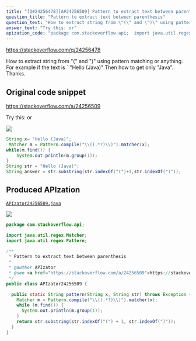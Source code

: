 ```yaml
---
title: "[Q#24256478][A#24256509] Pattern to extract text between parenthesis"
question_title: "Pattern to extract text between parenthesis"
question_text: "How to extract string from \"(\" and \")\" using pattern matching or anything. For example if the text is ` \"Hello (Java)\" Then how to get only \"Java\". Thanks."
answer_text: "Try this: or"
apization_code: "package com.stackoverflow.api;  import java.util.regex.Matcher; import java.util.regex.Pattern;  /**  * Pattern to extract text between parenthesis  *  * @author APIzator  * @see <a href=\"https://stackoverflow.com/a/24256509\">https://stackoverflow.com/a/24256509</a>  */ public class APIzator24256509 {    public static String pattern(String x, String str) throws Exception {     Matcher m = Pattern.compile(\"\\\\((.*?)\\\\)\").matcher(x);     while (m.find()) {       System.out.println(m.group(1));     }     return str.substring(str.indexOf(\"(\") + 1, str.indexOf(\")\"));   } }"
---
```


https://stackoverflow.com/q/24256478

How to extract string from &quot;(&quot; and &quot;)&quot; using pattern matching or anything. For example if the text is `
&quot;Hello (Java)&quot;
Then how to get only &quot;Java&quot;.
Thanks.



## Original code snippet

https://stackoverflow.com/a/24256509

Try this:
or

<div class="code-logo"><img src="/stackoverflow.png" /></div>

```java
String x= "Hello (Java)";
 Matcher m = Pattern.compile("\\((.*?)\\)").matcher(x);
while(m.find()) {
    System.out.println(m.group(1));
}
String str = "Hello (Java)";
String answer = str.substring(str.indexOf("(")+1,str.indexOf(")"));
```

## Produced APIzation

[`APIzator24256509.java`](https://github.com/pasqualesalza/apization/raw/main/data/search/APIzator24256509.java)

<div class="code-logo"><img src="/apizator.png" /></div>

```java
package com.stackoverflow.api;

import java.util.regex.Matcher;
import java.util.regex.Pattern;

/**
 * Pattern to extract text between parenthesis
 *
 * @author APIzator
 * @see <a href="https://stackoverflow.com/a/24256509">https://stackoverflow.com/a/24256509</a>
 */
public class APIzator24256509 {

  public static String pattern(String x, String str) throws Exception {
    Matcher m = Pattern.compile("\\((.*?)\\)").matcher(x);
    while (m.find()) {
      System.out.println(m.group(1));
    }
    return str.substring(str.indexOf("(") + 1, str.indexOf(")"));
  }
}

```